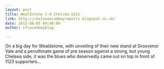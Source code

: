 ```yaml
---
layout: post
title: Wealdstone 1-4 Chelsea U21s
link: http://chelseaacademyreports.blogspot.co.uk/
date: 2013-08-05 09:00:00
author: cfcacademyblog

---
```


On a big day for Wealdstone, with unveiling of their new stand at Grosvenor Vale and a penultimate game of 
pre season against a strong, but young Chelsea side, it was the blues who deservedly came out on top in 
front of 1123 supporters...
